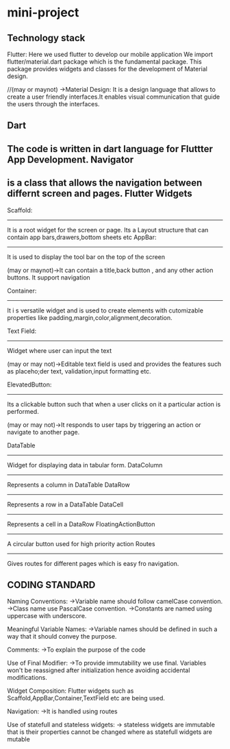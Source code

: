 # mini-project
Technology stack
-----------------
Flutter: Here we used flutter to develop our mobile application 
We import flutter/material.dart package which is the fundamental package. This package provides widgets and classes for the  development of Material design.

//(may or maynot) ->Material Design: It is a design language that allows to create a user friendly interfaces.It enables visual communication that guide the users
through the interfaces.

Dart
-----
The code is written in dart language for Fluttter App Development.
 Navigator
 ---------
 is a class that allows the navigation between differnt screen and pages.
 Flutter Widgets
 ------------
 Scaffold: 
 *********
 It is a root widget for the screen or page. Its a Layout structure that can contain app bars,drawers,bottom sheets etc
 AppBar:
 *******
 It is used to display the tool bar on the top of the screen 
 
 (may or maynot)->It can contain a title,back button , and any other action buttons. It support navigation
 
 Container:
 **********
 It i s versatile widget and is used to create elements with cutomizable properties like
 padding,margin,color,alignment,decoration.

 Text Field:
**********
Widget where user can input the text

(may or may not)->Editable text field is used and provides the features 
such as placeho;der text, validation,input formatting  etc.

ElevatedButton:
**************
Its a clickable button such that when a user clicks on it a particular 
action is performed.

(may or may not)->It responds to user taps by triggering an action or 
navigate to another page.

DataTable
**********
Widget for displaying data in tabular form.
DataColumn
*********
Represents a column in DataTable
DataRow
*******
Represents a row in a DataTable
DataCell
********
Represents a cell in a DataRow
FloatingActionButton
********************
A circular button used for high priority action
Routes
***********
Gives routes for different pages which is easy fro navigation.






CODING STANDARD
-----------------------
Naming Conventions:
->Variable name should follow camelCase convention.
->Class name use PascalCase convention.
->Constants are named using uppercase with underscore.

Meaningful Variable Names:
->Variable  names should be defined in such a way that it should convey the purpose.

Comments:
->To explain the purpose of the code

Use of Final Modifier:
->To provide immutability we use final. Variables won't be reassigned after initialization hence avoiding accidental modifications.

Widget Composition:
Flutter widgets such as Scaffold,AppBar,Container,TextField etc are being used.

 Navigation:
 ->It is handled using routes

 Use of statefull and stateless widgets:
 -> stateless widgets are immutable that is their properties cannot be changed where as statefull widgets are mutable






 
